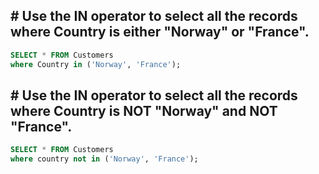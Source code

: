 ## # Use the IN operator to select all the records where Country is either "Norway" or "France".


``` sql
SELECT * FROM Customers
where Country in ('Norway', 'France');
```

## # Use the IN operator to select all the records where Country is NOT "Norway" and NOT "France".


``` sql
SELECT * FROM Customers
where country not in ('Norway', 'France');
```

